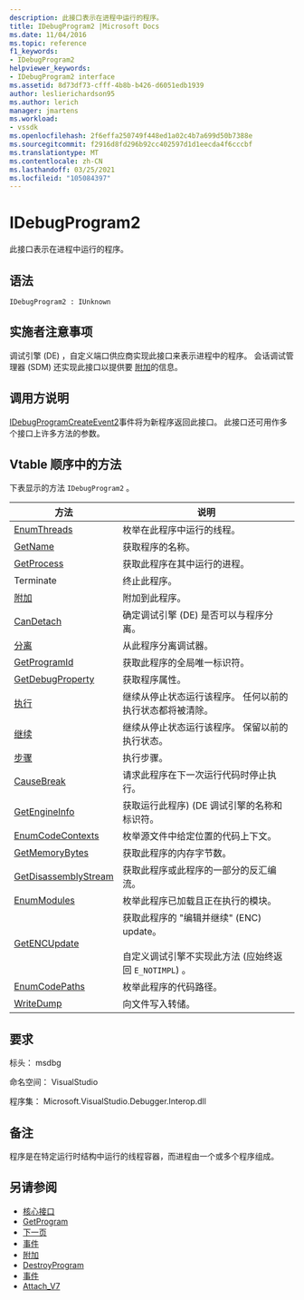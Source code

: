```yaml
---
description: 此接口表示在进程中运行的程序。
title: IDebugProgram2 |Microsoft Docs
ms.date: 11/04/2016
ms.topic: reference
f1_keywords:
- IDebugProgram2
helpviewer_keywords:
- IDebugProgram2 interface
ms.assetid: 8d73df73-cfff-4b8b-b426-d6051edb1939
author: leslierichardson95
ms.author: lerich
manager: jmartens
ms.workload:
- vssdk
ms.openlocfilehash: 2f6effa250749f448ed1a02c4b7a699d50b7388e
ms.sourcegitcommit: f2916d8fd296b92cc402597d1d1eecda4f6cccbf
ms.translationtype: MT
ms.contentlocale: zh-CN
ms.lasthandoff: 03/25/2021
ms.locfileid: "105084397"
---
```

# <a name="idebugprogram2"></a>IDebugProgram2
此接口表示在进程中运行的程序。

## <a name="syntax"></a>语法

```
IDebugProgram2 : IUnknown
```

## <a name="notes-for-implementers"></a>实施者注意事项
 调试引擎 (DE) ，自定义端口供应商实现此接口来表示进程中的程序。 会话调试管理器 (SDM) 还实现此接口以提供要 [附加](../../../extensibility/debugger/reference/idebugprogram2-attach.md)的信息。

## <a name="notes-for-callers"></a>调用方说明
 [IDebugProgramCreateEvent2](../../../extensibility/debugger/reference/idebugprogramcreateevent2.md)事件将为新程序返回此接口。 此接口还可用作多个接口上许多方法的参数。

## <a name="methods-in-vtable-order"></a>Vtable 顺序中的方法
 下表显示的方法 `IDebugProgram2` 。

|方法|说明|
|------------|-----------------|
|[EnumThreads](../../../extensibility/debugger/reference/idebugprogram2-enumthreads.md)|枚举在此程序中运行的线程。|
|[GetName](../../../extensibility/debugger/reference/idebugprogram2-getname.md)|获取程序的名称。|
|[GetProcess](../../../extensibility/debugger/reference/idebugprogram2-getprocess.md)|获取此程序在其中运行的进程。|
|Terminate|终止此程序。|
|[附加](../../../extensibility/debugger/reference/idebugprogram2-attach.md)|附加到此程序。|
|[CanDetach](../../../extensibility/debugger/reference/idebugprogram2-candetach.md)|确定调试引擎 (DE) 是否可以与程序分离。|
|[分离](../../../extensibility/debugger/reference/idebugprogram2-detach.md)|从此程序分离调试器。|
|[GetProgramId](../../../extensibility/debugger/reference/idebugprogram2-getprogramid.md)|获取此程序的全局唯一标识符。|
|[GetDebugProperty](../../../extensibility/debugger/reference/idebugprogram2-getdebugproperty.md)|获取程序属性。|
|[执行](../../../extensibility/debugger/reference/idebugprogram2-execute.md)|继续从停止状态运行该程序。 任何以前的执行状态都将被清除。|
|[继续](../../../extensibility/debugger/reference/idebugprogram2-continue.md)|继续从停止状态运行该程序。 保留以前的执行状态。|
|[步骤](../../../extensibility/debugger/reference/idebugprogram2-step.md)|执行步骤。|
|[CauseBreak](../../../extensibility/debugger/reference/idebugprogram2-causebreak.md)|请求此程序在下一次运行代码时停止执行。|
|[GetEngineInfo](../../../extensibility/debugger/reference/idebugprogram2-getengineinfo.md)|获取运行此程序)  (DE 调试引擎的名称和标识符。|
|[EnumCodeContexts](../../../extensibility/debugger/reference/idebugprogram2-enumcodecontexts.md)|枚举源文件中给定位置的代码上下文。|
|[GetMemoryBytes](../../../extensibility/debugger/reference/idebugprogram2-getmemorybytes.md)|获取此程序的内存字节数。|
|[GetDisassemblyStream](../../../extensibility/debugger/reference/idebugprogram2-getdisassemblystream.md)|获取此程序或此程序的一部分的反汇编流。|
|[EnumModules](../../../extensibility/debugger/reference/idebugprogram2-enummodules.md)|枚举此程序已加载且正在执行的模块。|
|[GetENCUpdate](../../../extensibility/debugger/reference/idebugprogram2-getencupdate.md)|获取此程序的 "编辑并继续" (ENC) update。<br /><br /> 自定义调试引擎不实现此方法 (应始终返回 `E_NOTIMPL`) 。|
|[EnumCodePaths](../../../extensibility/debugger/reference/idebugprogram2-enumcodepaths.md)|枚举此程序的代码路径。|
|[WriteDump](../../../extensibility/debugger/reference/idebugprogram2-writedump.md)|向文件写入转储。|

## <a name="requirements"></a>要求
 标头： msdbg

 命名空间： VisualStudio

 程序集： Microsoft.VisualStudio.Debugger.Interop.dll

## <a name="remarks"></a>备注
 程序是在特定运行时结构中运行的线程容器，而进程由一个或多个程序组成。

## <a name="see-also"></a>另请参阅
- [核心接口](../../../extensibility/debugger/reference/core-interfaces.md)
- [GetProgram](../../../extensibility/debugger/reference/idebugthread2-getprogram.md)
- [下一页](../../../extensibility/debugger/reference/ienumdebugprograms2-next.md)
- [事件](../../../extensibility/debugger/reference/idebugportevents2-event.md)
- [附加](../../../extensibility/debugger/reference/idebugengine2-attach.md)
- [DestroyProgram](../../../extensibility/debugger/reference/idebugengine2-destroyprogram.md)
- [事件](../../../extensibility/debugger/reference/idebugeventcallback2-event.md)
- [Attach_V7](../../../extensibility/debugger/reference/idebugprogramnode2-attach-v7.md)
